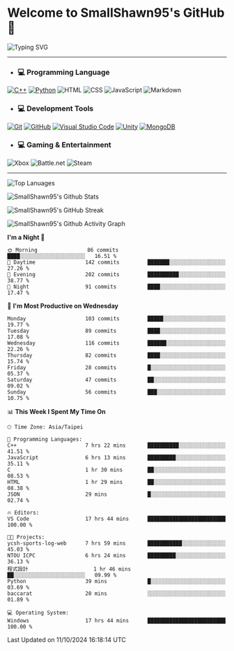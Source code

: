 # Welcome to SmallShawn95's GitHub 👋

![Typing SVG](https://readme-typing-svg.demolab.com/?lines=print("Hello,+world");cout+>>+"Hello,+world!";console.log("Hello,+world!")&center=true&vCenter=true&size=22&random=true)

***
<!-- https://shields.io/, https://simpleicons.org/ -->
* ### 💻 Programming Language
[![C++](https://img.shields.io/badge/-C++-00599C?style=flat-square&logo=cplusplus)](https://cplusplus.com/)
[![Python](https://img.shields.io/badge/-Python-3776AB?style=flat-square&logo=python&logoColor=white)](https://www.python.org/)
![HTML](https://img.shields.io/badge/-HTML-E34F26?style=flat-square&logo=html5&logoColor=white)
![CSS](https://img.shields.io/badge/-CSS-1572B6?style=flat-square&logo=css3)
![JavaScript](https://img.shields.io/badge/-JavaScript-F7DF1E?style=flat-square&logo=javascript&logoColor=white)
![Markdown](https://img.shields.io/badge/-Markdown-000000?style=flat-square&logo=markdown)
* ### 💻 Development Tools
[![Git](https://img.shields.io/badge/-Git-f05032?style=flat-square&logo=git&logoColor=white)](https://git-scm.com/)
[![GitHub](https://img.shields.io/badge/-GitHub-181717?style=flat-square&logo=github)](https://github.com/)
[![Visual Studio Code](https://img.shields.io/badge/-Visual%20Studio%20Code-007ACC?style=flat-square&logo=visualstudiocode)](https://code.visualstudio.com/)
[![Unity](https://img.shields.io/badge/-Unity-000000?style=flat-square&logo=unity)](https://unity.com/)
[![MongoDB](https://img.shields.io/badge/-MongoDB-47A248?style=flat-square&logo=mongodb&logoColor=white)](https://www.mongodb.com/)
* ### 💻 Gaming & Entertainment
![Xbox](https://img.shields.io/badge/-Xbox-107C10?style=flat-square&logo=xbox)
![Battle.net](https://img.shields.io/badge/-Battle.net-4381C3?style=flat-square&logo=battledotnet&logoColor=white)
![Steam](https://img.shields.io/badge/-Steam-000000?style=flat-square&logo=steam)
***

<!-- ![GitHub User's Stars](https://img.shields.io/github/stars/smallshawn95?color=orange&label=Stars&labelColor=yellow) -->
<!-- ![GitHub Followers](https://img.shields.io/github/followers/smallshawn95?color=orange&label=Followers&labelColor=FFDBAC) -->

![Top Lanuages](https://github-readme-stats.vercel.app/api/top-langs/?username=smallshawn95&theme=holi&layout=donut&size_weight=0.5&count_weight=0.5&exclude_repo=smallshawn95.github.io)

![SmallShawn95's Github Stats](https://github-readme-stats.vercel.app/api?username=smallshawn95&theme=holi&show_icons=true&rank_icon=github)

![SmallShawn95's GitHub Streak](https://streak-stats.demolab.com/?user=smallshawn95&theme=holi-theme&date_format=M%20j%5B%2C%20Y%5D)

![SmallShawn95's Github Activity Graph](https://github-readme-activity-graph.vercel.app/graph?username=smallshawn95&theme=tokyo-night)

<!-- ![SmallShawn95's WakaTime Stats](https://github-readme-stats.vercel.app/api/wakatime?username=smallshawn95) -->
<!-- ![Repositorie Card](https://github-readme-stats.vercel.app/api/pin/?username=smallshawn95&repo=Python-Discord-Bot-Course&theme=holi) -->
<!-- ![Repositorie Card](https://github-readme-stats.vercel.app/api/pin/?username=smallshawn95&repo=ZeroJudge-Code&theme=holi) -->

<!--START_SECTION:waka-->
**I'm a Night 🦉** 

```text
🌞 Morning                86 commits          ████░░░░░░░░░░░░░░░░░░░░░   16.51 % 
🌆 Daytime                142 commits         ███████░░░░░░░░░░░░░░░░░░   27.26 % 
🌃 Evening                202 commits         ██████████░░░░░░░░░░░░░░░   38.77 % 
🌙 Night                  91 commits          ████░░░░░░░░░░░░░░░░░░░░░   17.47 % 
```
📅 **I'm Most Productive on Wednesday** 

```text
Monday                   103 commits         █████░░░░░░░░░░░░░░░░░░░░   19.77 % 
Tuesday                  89 commits          ████░░░░░░░░░░░░░░░░░░░░░   17.08 % 
Wednesday                116 commits         ██████░░░░░░░░░░░░░░░░░░░   22.26 % 
Thursday                 82 commits          ████░░░░░░░░░░░░░░░░░░░░░   15.74 % 
Friday                   28 commits          █░░░░░░░░░░░░░░░░░░░░░░░░   05.37 % 
Saturday                 47 commits          ██░░░░░░░░░░░░░░░░░░░░░░░   09.02 % 
Sunday                   56 commits          ███░░░░░░░░░░░░░░░░░░░░░░   10.75 % 
```


📊 **This Week I Spent My Time On** 

```text
🕑︎ Time Zone: Asia/Taipei

💬 Programming Languages: 
C++                      7 hrs 22 mins       ██████████░░░░░░░░░░░░░░░   41.51 % 
JavaScript               6 hrs 13 mins       █████████░░░░░░░░░░░░░░░░   35.11 % 
C                        1 hr 30 mins        ██░░░░░░░░░░░░░░░░░░░░░░░   08.53 % 
HTML                     1 hr 29 mins        ██░░░░░░░░░░░░░░░░░░░░░░░   08.38 % 
JSON                     29 mins             █░░░░░░░░░░░░░░░░░░░░░░░░   02.74 % 

🔥 Editors: 
VS Code                  17 hrs 44 mins      █████████████████████████   100.00 % 

🐱‍💻 Projects: 
ycsh-sports-log-web      7 hrs 59 mins       ███████████░░░░░░░░░░░░░░   45.03 % 
NTOU ICPC                6 hrs 24 mins       █████████░░░░░░░░░░░░░░░░   36.13 % 
程式設計                     1 hr 46 mins        ██░░░░░░░░░░░░░░░░░░░░░░░   09.99 % 
Python                   39 mins             █░░░░░░░░░░░░░░░░░░░░░░░░   03.69 % 
baccarat                 20 mins             ░░░░░░░░░░░░░░░░░░░░░░░░░   01.89 % 

💻 Operating System: 
Windows                  17 hrs 44 mins      █████████████████████████   100.00 % 
```


 Last Updated on 11/10/2024 16:18:14 UTC
<!--END_SECTION:waka-->

<!--
**smallshawn95/smallshawn95** is a ✨ _special_ ✨ repository because its `README.md` (this file) appears on your GitHub profile.

- 🔭 I’m currently working on ...
- 🌱 I’m currently learning ...
- 👯 I’m looking to collaborate on ...
- 🤔 I’m looking for help with ...
- 💬 Ask me about ...
- 📫 How to reach me: ...
- 😄 Pronouns: ...
- ⚡ Fun fact: ...
-->
